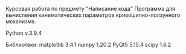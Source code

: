 Курсовая работа по предмету "Написание кода"
Программа для вычисления кинематических параметров кривошипно-ползунного механизма.

Python v.3.9.4

Библиотеки: 
matplotlib      3.4.1 
numpy           1.20.2 
PyQt5           5.15.4 
scipy           1.6.2 
